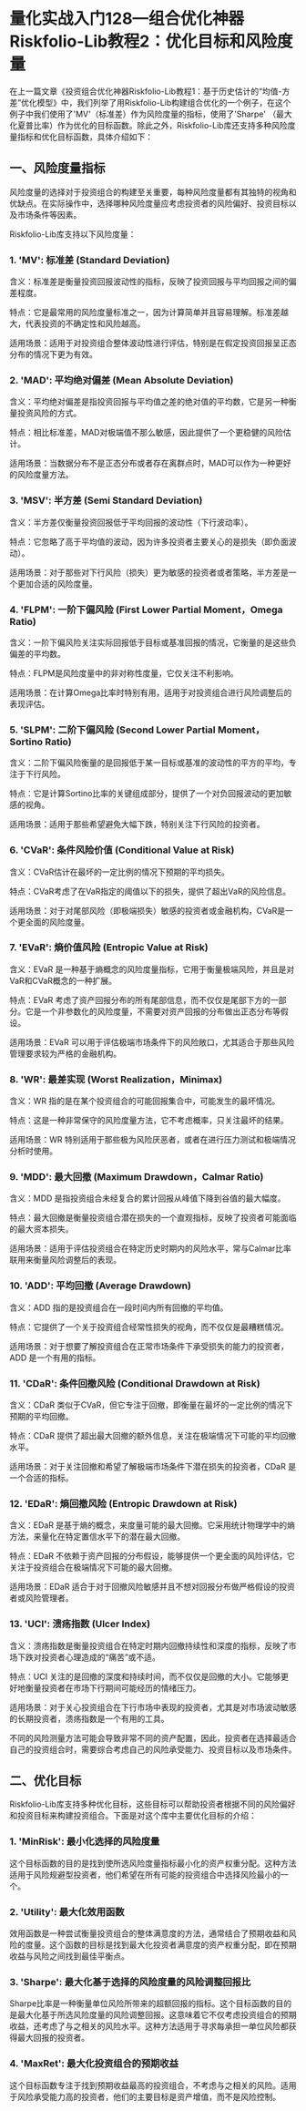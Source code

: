 # 量化实战入门128—组合优化神器Riskfolio-Lib教程2：优化目标和风险度量 

在上一篇文章《投资组合优化神器Riskfolio-Lib教程1：基于历史估计的“均值-方差”优化模型》中，我们列举了用Riskfolio-Lib构建组合优化的一个例子，在这个例子中我们使用了'MV'（标准差）作为风险度量的指标，使用了'Sharpe' （最大化夏普比率）作为优化的目标函数。除此之外，Riskfolio-Lib库还支持多种风险度量指标和优化目标函数，具体介绍如下：
## 一、风险度量指标
风险度量的选择对于投资组合的构建至关重要，每种风险度量都有其独特的视角和优缺点。在实际操作中，选择哪种风险度量应考虑投资者的风险偏好、投资目标以及市场条件等因素。

Riskfolio-Lib库支持以下风险度量：
### 1. 'MV': 标准差 (Standard Deviation)
含义：标准差是衡量投资回报波动性的指标，反映了投资回报与平均回报之间的偏差程度。

特点：它是最常用的风险度量标准之一，因为计算简单并且容易理解。标准差越大，代表投资的不确定性和风险越高。

适用场景：适用于对投资组合整体波动性进行评估，特别是在假定投资回报呈正态分布的情况下更为有效。
### 2. 'MAD': 平均绝对偏差 (Mean Absolute Deviation)
含义：平均绝对偏差是指投资回报与平均值之差的绝对值的平均数，它是另一种衡量投资风险的方式。

特点：相比标准差，MAD对极端值不那么敏感，因此提供了一个更稳健的风险估计。

适用场景：当数据分布不是正态分布或者存在离群点时，MAD可以作为一种更好的风险度量方法。
### 3. 'MSV': 半方差 (Semi Standard Deviation)
含义：半方差仅衡量投资回报低于平均回报的波动性（下行波动率）。

特点：它忽略了高于平均值的波动，因为许多投资者主要关心的是损失（即负面波动）。

适用场景：对于那些对下行风险（损失）更为敏感的投资者或者策略，半方差是一个更加合适的风险度量。
### 4. 'FLPM': 一阶下偏风险 (First Lower Partial Moment，Omega Ratio)
含义：一阶下偏风险关注实际回报低于目标或基准回报的情况，它衡量的是这些负偏差的平均数。

特点：FLPM是风险度量中的非对称性度量，它仅关注不利影响。

适用场景：在计算Omega比率时特别有用，适用于对投资组合进行风险调整后的表现评估。
### 5. 'SLPM': 二阶下偏风险 (Second Lower Partial Moment，Sortino Ratio)
含义：二阶下偏风险衡量的是回报低于某一目标或基准的波动性的平方的平均，专注于下行风险。

特点：它是计算Sortino比率的关键组成部分，提供了一个对负回报波动的更加敏感的视角。

适用场景：适用于那些希望避免大幅下跌，特别关注下行风险的投资者。
### 6. 'CVaR': 条件风险价值 (Conditional Value at Risk)
含义：CVaR估计在最坏的一定比例的情况下预期的平均损失。

特点：CVaR考虑了在VaR指定的阈值以下的损失，提供了超出VaR的风险信息。

适用场景：对于对尾部风险（即极端损失）敏感的投资者或金融机构，CVaR是一个更全面的风险度量。
### 7.  'EVaR': 熵价值风险 (Entropic Value at Risk)
含义：EVaR 是一种基于熵概念的风险度量指标，它用于衡量极端风险，并且是对VaR和CVaR概念的一种扩展。

特点：EVaR 考虑了资产回报分布的所有尾部信息，而不仅仅是尾部下方的一部分。它是一个非参数化的风险度量，不需要对资产回报的分布做出正态分布等假设。

适用场景：EVaR 可以用于评估极端市场条件下的风险敞口，尤其适合于那些风险管理要求较为严格的金融机构。
### 8. 'WR': 最差实现 (Worst Realization，Minimax)
含义：WR 指的是在某个投资组合的可能回报集合中，可能发生的最坏情况。

特点：这是一种非常保守的风险度量方法，它不考虑概率，只关注最坏的结果。

适用场景：WR 特别适用于那些极为风险厌恶者，或者在进行压力测试和极端情况分析时使用。
### 9. 'MDD': 最大回撤 (Maximum Drawdown，Calmar Ratio)
含义：MDD 是指投资组合未经复合的累计回报从峰值下降到谷值的最大幅度。

特点：最大回撤是衡量投资组合潜在损失的一个直观指标，反映了投资者可能面临的最大资本损失。

适用场景：适用于评估投资组合在特定历史时期内的风险水平，常与Calmar比率联用来衡量风险调整后的表现。
### 10. 'ADD': 平均回撤 (Average Drawdown)
含义：ADD 指的是投资组合在一段时间内所有回撤的平均值。

特点：它提供了一个关于投资组合经常性损失的视角，而不仅仅是最糟糕情况。

适用场景：对于想要了解投资组合在正常市场条件下承受损失的能力的投资者，ADD 是一个有用的指标。
### 11. 'CDaR': 条件回撤风险 (Conditional Drawdown at Risk)
含义：CDaR 类似于CVaR，但它专注于回撤，即衡量在最坏的一定比例的情况下预期的平均回撤。

特点：CDaR 提供了超出最大回撤的额外信息，关注在极端情况下可能的平均回撤水平。

适用场景：对于关注回撤和希望了解极端市场条件下潜在损失的投资者，CDaR 是一个合适的指标。
### 12. 'EDaR': 熵回撤风险 (Entropic Drawdown at Risk)
含义：EDaR 是基于熵的概念，来度量可能的最大回撤。它采用统计物理学中的熵方法，来量化在特定置信水平下的潜在最大回撤。

特点：EDaR 不依赖于资产回报的分布假设，能够提供一个更全面的风险评估，它关注于投资组合在极端情况下可能的最大回撤。

适用场景：EDaR 适合于对于回撤风险敏感并且不想对回报分布做严格假设的投资者或风险管理者。
### 13. 'UCI': 溃疡指数 (Ulcer Index)
含义：溃疡指数是衡量投资组合在特定时期内回撤持续性和深度的指标，反映了市场下跌对投资者心理造成的“痛苦”或不适。

特点：UCI 关注的是回撤的深度和持续时间，而不仅仅是回撤的大小。它能够更好地衡量投资者在市场下行期间可能经历的情绪压力。

适用场景：对于关心投资组合在下行市场中表现的投资者，尤其是对市场波动敏感的长期投资者，溃疡指数是一个有用的工具。

不同的风险测量方法可能会导致非常不同的资产配置，因此，投资者在选择最适合自己的投资组合时，需要综合考虑自己的风险承受能力、投资目标以及市场条件。
## 二、优化目标
Riskfolio-Lib库支持多种优化目标，这些目标可以帮助投资者根据不同的风险偏好和投资目标来构建投资组合。下面是对这个库中主要优化目标的介绍：
### 1. 'MinRisk': 最小化选择的风险度量
这个目标函数的目的是找到使所选风险度量指标最小化的资产权重分配。这种方法适用于风险规避型投资者，他们希望在所有可能的投资组合中选择风险最小的一个。
### 2. 'Utility': 最大化效用函数
效用函数是一种尝试衡量投资组合的整体满意度的方法，通常结合了预期收益和风险的度量。这个函数的目标是找到最大化投资者满意度的资产权重分配，即在预期收益与风险之间找到最佳平衡点。
### 3. 'Sharpe': 最大化基于选择的风险度量的风险调整回报比
Sharpe比率是一种衡量单位风险所带来的超额回报的指标。这个目标函数的目的是最大化基于所选风险度量的风险调整回报。这意味着它不仅考虑投资组合的预期收益，还考虑了与之相关的风险水平。这种方法适用于寻求每承担一单位风险都获得最大回报的投资者。
### 4. 'MaxRet': 最大化投资组合的预期收益
这个目标函数专注于找到预期收益最高的投资组合，不考虑与之相关的风险。适用于风险承受能力高的投资者，他们的主要目标是资产增值，而不是风险控制。